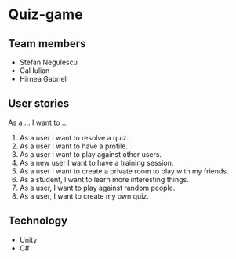# Quiz-game

## Team members

- Stefan Negulescu
- Gal Iulian
- Hirnea Gabriel

## User stories

As a ... I want to ...

1. As a user i want to resolve a quiz.
2. As a user I want to have a profile.
3. As a user I want to play against other users.
4. As a new user I want to have a training session.
5. As a user I want to create a private room to play with my friends.
6. As a student, I want to learn more interesting things.
7. As a user, I want to play against random people.
8. As a user, I want to create my own quiz.

## Technology
- Unity
- C#

